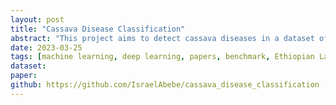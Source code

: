 ```yaml
---
layout: post
title: "Cassava Disease Classification"
abstract: "This project aims to detect cassava diseases in a dataset of 5 fine-grained cassava leaf disease categories with 9,436 annotated images and 12,595 unlabeled images.<br> "
date: 2023-03-25
tags: [machine learning, deep learning, papers, benchmark, Ethiopian Language NLP]
dataset: 
paper: 
github: https://github.com/IsraelAbebe/cassava_disease_classification
---
```


